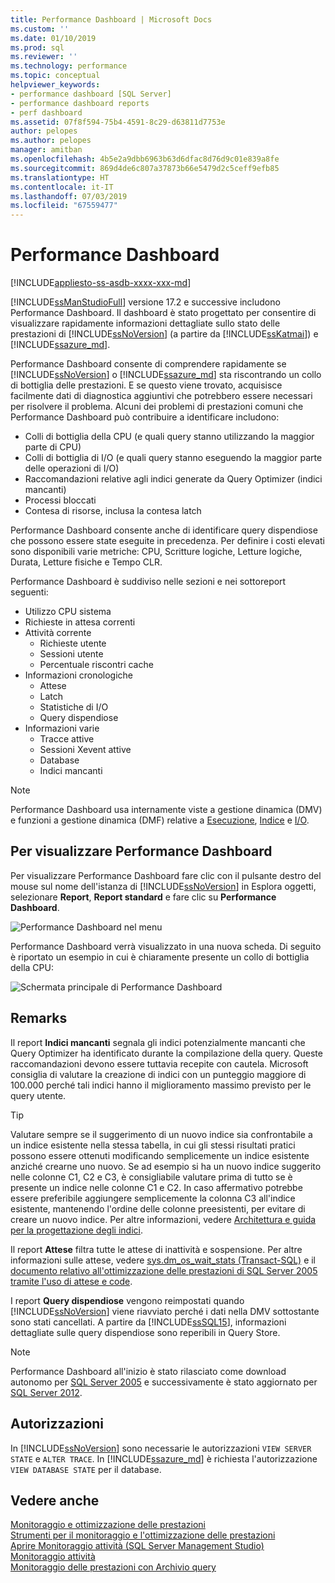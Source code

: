 ```yaml
---
title: Performance Dashboard | Microsoft Docs
ms.custom: ''
ms.date: 01/10/2019
ms.prod: sql
ms.reviewer: ''
ms.technology: performance
ms.topic: conceptual
helpviewer_keywords:
- performance dashboard [SQL Server]
- performance dashboard reports
- perf dashboard
ms.assetid: 07f8f594-75b4-4591-8c29-d63811d7753e
author: pelopes
ms.author: pelopes
manager: amitban
ms.openlocfilehash: 4b5e2a9dbb6963b63d6dfac8d76d9c01e839a8fe
ms.sourcegitcommit: 869d4de6c807a37873b66e5479d2c5ceff9efb85
ms.translationtype: HT
ms.contentlocale: it-IT
ms.lasthandoff: 07/03/2019
ms.locfileid: "67559477"
---
```

# <a name="performance-dashboard"></a>Performance Dashboard
[!INCLUDE[appliesto-ss-asdb-xxxx-xxx-md](../../includes/appliesto-ss-asdb-xxxx-xxx-md.md)]

[!INCLUDE[ssManStudioFull](../../includes/ssmanstudiofull-md.md)] versione 17.2 e successive includono Performance Dashboard. Il dashboard è stato progettato per consentire di visualizzare rapidamente informazioni dettagliate sullo stato delle prestazioni di [!INCLUDE[ssNoVersion](../../includes/ssnoversion-md.md)] (a partire da [!INCLUDE[ssKatmai](../../includes/ssKatmai-md.md)]) e [!INCLUDE[ssazure_md](../../includes/ssazure_md.md)]. 

Performance Dashboard consente di comprendere rapidamente se [!INCLUDE[ssNoVersion](../../includes/ssnoversion-md.md)] o [!INCLUDE[ssazure_md](../../includes/ssazure_md.md)] sta riscontrando un collo di bottiglia delle prestazioni. E se questo viene trovato, acquisisce facilmente dati di diagnostica aggiuntivi che potrebbero essere necessari per risolvere il problema. Alcuni dei problemi di prestazioni comuni che Performance Dashboard può contribuire a identificare includono:
-  Colli di bottiglia della CPU (e quali query stanno utilizzando la maggior parte di CPU)
-  Colli di bottiglia di I/O (e quali query stanno eseguendo la maggior parte delle operazioni di I/O)
-  Raccomandazioni relative agli indici generate da Query Optimizer (indici mancanti)
-  Processi bloccati
-  Contesa di risorse, inclusa la contesa latch

Performance Dashboard consente anche di identificare query dispendiose che possono essere state eseguite in precedenza. Per definire i costi elevati sono disponibili varie metriche: CPU, Scritture logiche, Letture logiche, Durata, Letture fisiche e Tempo CLR.

Performance Dashboard è suddiviso nelle sezioni e nei sottoreport seguenti:
-  Utilizzo CPU sistema
-  Richieste in attesa correnti
-  Attività corrente
   -  Richieste utente
   -  Sessioni utente
   -  Percentuale riscontri cache
-  Informazioni cronologiche
   -  Attese
   -  Latch
   -  Statistiche di I/O
   -  Query dispendiose
- Informazioni varie
  -  Tracce attive
  -  Sessioni Xevent attive
  -  Database
  -  Indici mancanti

> [!NOTE] 
> Performance Dashboard usa internamente viste a gestione dinamica (DMV) e funzioni a gestione dinamica (DMF) relative a [Esecuzione](../../relational-databases/system-dynamic-management-views/execution-related-dynamic-management-views-and-functions-transact-sql.md), [Indice](../../relational-databases/system-dynamic-management-views/index-related-dynamic-management-views-and-functions-transact-sql.md) e [I/O](../../relational-databases/system-dynamic-management-views/i-o-related-dynamic-management-views-and-functions-transact-sql.md).

## <a name="to-view-the-performance-dashboard"></a>Per visualizzare Performance Dashboard 
  
Per visualizzare Performance Dashboard fare clic con il pulsante destro del mouse sul nome dell'istanza di [!INCLUDE[ssNoVersion](../../includes/ssnoversion-md.md)] in Esplora oggetti, selezionare **Report**, **Report standard** e fare clic su **Performance Dashboard**.  
  
![Performance Dashboard nel menu](../../relational-databases/performance/media/perf_dashboard_ssms.png "Performance Dashboard nel menu")  
  
Performance Dashboard verrà visualizzato in una nuova scheda. Di seguito è riportato un esempio in cui è chiaramente presente un collo di bottiglia della CPU:  
  
![Schermata principale di Performance Dashboard](../../relational-databases/performance/media/perf_dashboard.png "Schermata principale di Performance Dashboard")  
  
## <a name="remarks"></a>Remarks
Il report **Indici mancanti** segnala gli indici potenzialmente mancanti che Query Optimizer ha identificato durante la compilazione della query. Queste raccomandazioni devono essere tuttavia recepite con cautela. Microsoft consiglia di valutare la creazione di indici con un punteggio maggiore di 100.000 perché tali indici hanno il miglioramento massimo previsto per le query utente. 

> [!TIP]
> Valutare sempre se il suggerimento di un nuovo indice sia confrontabile a un indice esistente nella stessa tabella, in cui gli stessi risultati pratici possono essere ottenuti modificando semplicemente un indice esistente anziché crearne uno nuovo. Se ad esempio si ha un nuovo indice suggerito nelle colonne C1, C2 e C3, è consigliabile valutare prima di tutto se è presente un indice nelle colonne C1 e C2. In caso affermativo potrebbe essere preferibile aggiungere semplicemente la colonna C3 all'indice esistente, mantenendo l'ordine delle colonne preesistenti, per evitare di creare un nuovo indice.
> Per altre informazioni, vedere [Architettura e guida per la progettazione degli indici](../../relational-databases/sql-server-index-design-guide.md).

Il report **Attese** filtra tutte le attese di inattività e sospensione. Per altre informazioni sulle attese, vedere [sys.dm_os_wait_stats &#40;Transact-SQL&#41;](../../relational-databases/system-dynamic-management-views/sys-dm-os-wait-stats-transact-sql.md) e il [documento relativo all'ottimizzazione delle prestazioni di SQL Server 2005 tramite l'uso di attese e code](http://download.microsoft.com/download/4/7/a/47a548b9-249e-484c-abd7-29f31282b04d/performance_tuning_waits_queues.doc).

I report **Query dispendiose** vengono reimpostati quando [!INCLUDE[ssNoVersion](../../includes/ssnoversion-md.md)] viene riavviato perché i dati nella DMV sottostante sono stati cancellati. A partire da [!INCLUDE[ssSQL15](../../includes/sssql15-md.md)], informazioni dettagliate sulle query dispendiose sono reperibili in Query Store. 

> [!NOTE]
> Performance Dashboard all'inizio è stato rilasciato come download autonomo per [SQL Server 2005](http://www.microsoft.com/download/details.aspx?id=22602) e successivamente è stato aggiornato per [SQL Server 2012](https://www.microsoft.com/en-us/download/details.aspx?id=29063).

## <a name="permissions"></a>Autorizzazioni  
In [!INCLUDE[ssNoVersion](../../includes/ssnoversion-md.md)] sono necessarie le autorizzazioni `VIEW SERVER STATE` e `ALTER TRACE`. In [!INCLUDE[ssazure_md](../../includes/ssazure_md.md)] è richiesta l'autorizzazione `VIEW DATABASE STATE` per il database.

## <a name="see-also"></a>Vedere anche  
 [Monitoraggio e ottimizzazione delle prestazioni](../../relational-databases/performance/monitor-and-tune-for-performance.md)     
 [Strumenti per il monitoraggio e l'ottimizzazione delle prestazioni](../../relational-databases/performance/performance-monitoring-and-tuning-tools.md)     
 [Aprire Monitoraggio attività &#40;SQL Server Management Studio&#41;](../../relational-databases/performance-monitor/open-activity-monitor-sql-server-management-studio.md)     
 [Monitoraggio attività](../../relational-databases/performance-monitor/activity-monitor.md)     
 [Monitoraggio delle prestazioni con Archivio query](../../relational-databases/performance/monitoring-performance-by-using-the-query-store.md)     
